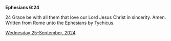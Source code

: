 **Ephesians 6:24**

24 Grace be with all them that love our Lord Jesus Christ in sincerity. Amen.  Written from Rome unto the Ephesians by Tychicus. 

[Wednesday 25-September, 2024](https://getbible.net/kjv/Ephesians/6/24)

